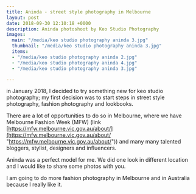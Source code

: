 ```yaml
---
title: Aninda - street style photography in Melbourne
layout: post
date: 2018-09-30 12:10:18 +0000
description: Aninda photoshoot by Keo Studio Photography
images:
  main: "/media/keo studio photography aninda 3.jpg"
  thumbnail: "/media/keo studio photography aninda 3.jpg"
  items:
  - "/media/keo studio photography aninda 2.jpg"
  - "/media/keo studio photography aninda 4.jpg"
  - "/media/keo studio photography aninda 3.jpg"

---
```

in January 2018, I decided to try something new for keo studio photography; my first decision was to start steps in street style photography, fashion photography and lookbooks.

There are a lot of opportunities to do so in Melbourne, where we have Melbourne Fashion Week (MFW) (link [https://mfw.melbourne.vic.gov.au/about/](https://mfw.melbourne.vic.gov.au/about/ "https://mfw.melbourne.vic.gov.au/about/")) and many many talented bloggers, stylist, designers and influencers.

Aninda was a perfect model for me. We did one look in different location and I would like to share some photos with you.

I am going to do more fashion photography in Melbourne and in Australia because I really like it.